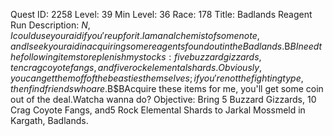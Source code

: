 Quest ID: 2258
Level: 39
Min Level: 36
Race: 178
Title: Badlands Reagent Run
Description: $N, I could use your aid if you're up for it.I am an alchemist of some note, and I seek your aid in acquiring some reagents found out in the Badlands.$B$BI need the following items to replenish my stocks: five buzzard gizzards, ten crag coyote fangs, and five rock elemental shards.Obviously, you can get them off of the beasties themselves; if you're not the fighting type, then find friends who are.$B$BAcquire these items for me, you'll get some coin out of the deal.Watcha wanna do?
Objective: Bring 5 Buzzard Gizzards, 10 Crag Coyote Fangs, and5 Rock Elemental Shards to Jarkal Mossmeld in Kargath, Badlands.
